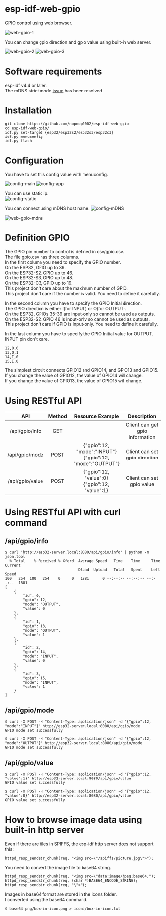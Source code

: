 # esp-idf-web-gpio
GPIO control using web browser.

![web-gpio-1](https://user-images.githubusercontent.com/6020549/124352292-84d99d00-dc3a-11eb-8f8a-45472e45eebe.jpg)

You can change gpio direction and gpio value using built-in web server.   

![web-gpio-2](https://user-images.githubusercontent.com/6020549/124352331-a2a70200-dc3a-11eb-9161-4053ef0315f5.jpg)
![web-gpio-3](https://user-images.githubusercontent.com/6020549/124352333-a3d82f00-dc3a-11eb-879f-2fb976e43646.jpg)

# Software requirements
esp-idf v4.4 or later.   
The mDNS strict mode [issue](https://github.com/espressif/esp-idf/issues/6190) has been resolved.   

# Installation

```
git clone https://github.com/nopnop2002/esp-idf-web-gpio
cd esp-idf-web-gpio/
idf.py set-target {esp32/esp32s2/esp32s3/esp32c3}
idf.py menuconfig
idf.py flash
```


# Configuration   
You have to set this config value with menuconfig.   

![config-main](https://user-images.githubusercontent.com/6020549/124352357-c1a59400-dc3a-11eb-9bde-6a3fc43ef755.jpg)
![config-app](https://user-images.githubusercontent.com/6020549/124352358-c36f5780-dc3a-11eb-875b-88899585923f.jpg)

You can use static ip.   
![config-static](https://user-images.githubusercontent.com/6020549/124352360-c5d1b180-dc3a-11eb-9cdb-82162f31cf14.jpg)

You can connect using mDNS host name.
![config-mDNS](https://user-images.githubusercontent.com/6020549/124352362-c79b7500-dc3a-11eb-85be-199e1ea3bae6.jpg)

![web-gpio-mdns](https://user-images.githubusercontent.com/6020549/134443304-64e76a3a-beec-4072-ab68-131d9bec01fd.jpg)


# Definition GPIO   
The GPIO pin number to control is defined in csv/gpio.csv.   
The file gpio.csv has three columns.   
In the first column you need to specify the GPIO number.   
On the ESP32, GPIO up to 39.   
On the ESP32-S2, GPIO up to 46.   
On the ESP32-S3, GPIO up to 48.   
On the ESP32-C3, GPIO up to 19.   
This project don't care about the maximum number of GPIO.   
This project don't care if the number is valid. You need to define it carefully.   
   
In the second column you have to specify the GPIO Initial direction.   
The GPIO direction is either I(for INPUT) or O(for OUTPUT).   
On the ESP32, GPIOs 35-39 are input-only so cannot be used as outputs.   
On the ESP32-S2, GPIO 46 is input-only so cannot be used as outputs.   
This project don't care if GPIO is input-only. You need to define it carefully.   
   
In the last column you have to specify the GPIO Initial value for OUTPUT.   
INPUT pin don't care.   

```
12,O,0
13,O,1
14,I,0
15,I,0
```

The simplest circuit connects GPIO12 and GPIO14, and GPIO13 and GPIO15.   
If you change the value of GPIO12, the value of GPIO14 will change.   
If you change the value of GPIO13, the value of GPIO15 will change.   

# Using RESTful API   
|API|Method|Resource Example|Description|
|:-:|:-:|:-:|:-:|
|/api/gpio/info|GET||Client can get gpio information|
|/api/gpio/mode|POST|{"gpio":12, "mode":"INPUT"}<br>{"gpio":12, "mode":"OUTPUT"}|Client can set gpio direction|
|/api/gpio/value|POST|{"gpio":12, "value":0}<br>{"gpio":12, "value":1}|Client can set gpio value|

# Using RESTful API with curl command   

## /api/gpio/info   

```
$ curl 'http://esp32-server.local:8080/api/gpio/info' | python -m json.tool
  % Total    % Received % Xferd  Average Speed   Time    Time     Time  Current
                                 Dload  Upload   Total   Spent    Left  Speed
100   254  100   254    0     0   1881      0 --:--:-- --:--:-- --:--:--  1881
[
    {
        "id": 0,
        "gpio": 12,
        "mode": "OUTPUT",
        "value": 0
    },
    {
        "id": 1,
        "gpio": 13,
        "mode": "OUTPUT",
        "value": 1
    },
    {
        "id": 2,
        "gpio": 14,
        "mode": "INPUT",
        "value": 0
    },
    {
        "id": 3,
        "gpio": 15,
        "mode": "INPUT",
        "value": 1
    }
]
```

## /api/gpio/mode   
```
$ curl -X POST -H "Content-Type: application/json" -d '{"gpio":12, "mode":"INPUT"}' http://esp32-server.local:8080/api/gpio/mode
GPIO mode set successfully

$ curl -X POST -H "Content-Type: application/json" -d '{"gpio":12, "mode":"OUTPUT"}' http://esp32-server.local:8080/api/gpio/mode
GPIO mode set successfully

```

## /api/gpio/value   
```
$ curl -X POST -H "Content-Type: application/json" -d '{"gpio":12, "value":1}' http://esp32-server.local:8080/api/gpio/value
GPIO value set successfully

$ curl -X POST -H "Content-Type: application/json" -d '{"gpio":12, "value":0}' http://esp32-server.local:8080/api/gpio/value
GPIO value set successfully
```

# How to browse image data using built-in http server   
Even if there are files in SPIFFS, the esp-idf http server does not support this:   
```
httpd_resp_sendstr_chunk(req, "<img src=\"/spiffs/picture.jpg\">");
```

You need to convert the image file to base64 string.   
```
httpd_resp_sendstr_chunk(req, "<img src=\"data:image/jpeg;base64,");
httpd_resp_sendstr_chunk(req, (char *)BASE64_ENCODE_STRING);
httpd_resp_sendstr_chunk(req, "\">");
```

Images in base64 format are stored in the icons folder.   
I converted using the base64 command.   
```
$ base64 png/box-in-icon.png > icons/box-in-icon.txt
```

